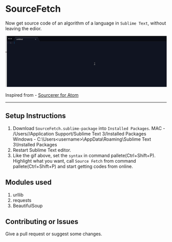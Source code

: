 # SourceFetch

Now get source code of an algorithm of a language in `Sublime Text`, without leaving the edior.

![Demo gif](https://github.com/VinayakBagaria/SourceFetch/blob/master/example.gif)

Inspired from - [Sourcerer for Atom](https://github.com/NickTikhonov/sourcerer)

--------------------

## Setup Instructions

1. Download `SourceFetch.sublime-package` into `Installed Packages`.
	MAC - /Users/<username>/Application Support/Sublime Text 3/Installed Packages
	Windows - C:\Users\<username>\AppData\Roaming\Sublime Text 3\Installed Packages
2. Restart Sublime Text editor.
3. Like the gif above, set the `syntax` in command pallete(Ctrl+Shift+P). Highlight what you want, call `Source Fetch` from command pallete(Ctrl+Shift+P) and start getting codes from online.

## Modules used

1. urllib
2. requests
3. BeautifulSoup

## Contributing or Issues

Give a pull request or suggest some changes.
